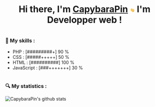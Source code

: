 ### <h1 align="center">Hi there, I'm [CapybaraPin](http://www.simplonline.com) <img src="https://github.com/CapybaraPin/CapybaraPin/blob/main/hand.gif" width="3%"> I'm Developper web !</h1>

# <h3>📜 My skills : </h3>
* PHP : [#########+] 90 %
* CSS : [#####+++++] 50 % 
* HTML : [##########] 100 % 
* JavaScript : [###+++++++] 30 % 

# <h3>🔍 My statistics : </h3>
![CapybaraPin's github stats](https://github-readme-stats.vercel.app/api?username=CapybaraPin&theme=dark&show_icons=true)
